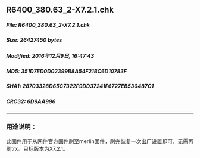 ## R6400_380.63_2-X7.2.1.chk
#### 
##### File: R6400_380.63_2-X7.2.1.chk
##### Size: 26427450 bytes
##### Modified: 2016年12月9日, 16:47:43
##### MD5: 351D7ED0D02399B8A54F21BC6D10783F
##### SHA1: 28703328D65C7322F9DD37241F6727EB530487C1
##### CRC32: 6D9AA996

* * *
### 用途说明：
此固件用于从网件官方固件刷至merlin固件，刷完恢复一次出厂设置即可，无需再刷trx。目标版本为X7.2.1。